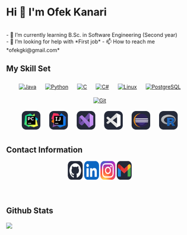 
# **Hi 👋 I'm Ofek Kanari**
<br>
<div> 
- 🌱 I’m currently learning B.Sc. in Software Engineering (Second year)</div>
- 🤝 I’m looking for help with *First job*
- 📫 How to reach me *ofekgki@gmail.com*
<br/>

## My Skill Set
<div align="center"> 
<a href="https://www.java.com/" target="_blank"><img style="margin: 10px" src="https://skillicons.dev/icons?i=java" alt="Java" height="50" /></a> 
<a href="https://www.python.org/" target="_blank"><img style="margin: 10px" src="https://skillicons.dev/icons?i=python" alt="Python" height="50" /></a>  
<a href="https://www.cprogramming.com/" target="_blank"><img style="margin: 10px" src="https://skillicons.dev/icons?i=c" alt="C" height="50" /></a>  
<a href="https://docs.microsoft.com/en-us/dotnet/csharp/" target="_blank"><img style="margin: 10px" src="https://skillicons.dev/icons?i=cs" alt="C#" height="50" /></a>  
<a href="https://www.linux.org/" target="_blank"><img style="margin: 10px" src="https://skillicons.dev/icons?i=linux" alt="Linux" height="50" /></a>  
<a href="https://www.postgresql.org/" target="_blank"><img style="margin: 10px" src="https://skillicons.dev/icons?i=postgres" alt="PostgreSQL" height="50" /></a>
<a href="https://github.com/" target="_blank"><img style="margin: 10px" src="https://skillicons.dev/icons?i=git,github" alt="Git" height="50" /></a>  
</div>
<div align="center">
<a href="https://www.jetbrains.com/pycharm/" target="_blank"><img style="margin: 10px" src="https://github.com/tandpfun/skill-icons/blob/main/icons/PyCharm-Dark.svg" alt="PyCharm" height="50" /></a>  
<a href="https://www.jetbrains.com/idea/" target="_blank"><img style="margin: 10px" src="https://github.com/tandpfun/skill-icons/blob/main/icons/Idea-Dark.svg" alt="IntelliJ IDEA" height="50" /></a>  
<a href="https://visualstudio.microsoft.com/" target="_blank"><img style="margin: 10px" src="https://github.com/tandpfun/skill-icons/blob/main/icons/VisualStudio-Dark.svg" alt="Visual Studio" height="50" /></a>  
<a href="https://code.visualstudio.com/" target="_blank"><img style="margin: 10px" src="https://github.com/tandpfun/skill-icons/blob/main/icons/VSCode-Dark.svg" alt="VS Code" height="50" /></a>  
<a href="https://eclipseide.org/" target="_blank"><img style="margin: 10px" src="https://github.com/tandpfun/skill-icons/blob/main/icons/Eclipse-Dark.svg" alt="Eclipse" height="50" /></a>  
<a href="https://cran.r-project.org/" target="_blank"><img style="margin: 10px" src="https://github.com/tandpfun/skill-icons/blob/main/icons/R-Dark.svg" alt="R" height="50" /></a> 
</div>

## Contact Information
<div align="center">
<div align="center">
<a href="https://github.com/ofekgki" target="_blank"><img style="margin-bottom: 5px" src="https://github.com/tandpfun/skill-icons/blob/main/icons/Github-Dark.svg" alt=github height="50" width="40" /></a>
<a href="https://www.linkedin.com/in/ofek-kanari/" target="_blank"><img style="margin-bottom: 5px" src="https://github.com/tandpfun/skill-icons/blob/main/icons/LinkedIn.svg" alt=linkedin height="50" width="40" /></a>
<a href="https://instagram.com/ofekkanari" target="blank"><img style="margin-bottom: 5px" src="https://github.com/tandpfun/skill-icons/blob/main/icons/Instagram.svg" alt="ofekkanari" height="50" width="40" /></a>
<a href="mailto:ofekgki@gmail.com" target="_blank"><img style="margin-bottom: 5px" src="https://github.com/tandpfun/skill-icons/blob/main/icons/Gmail-Dark.svg" alt="Email ofekgki@gmail.com" height="50" width="40" /></a>  
</div>
<br/>  
</div>
<br/>  


## Github Stats  
<img src="https://github-readme-stats.vercel.app/api/top-langs/?username=ofekgki&size_weight=0&count_weight=0.4&langs_count=8&hide=javascript,css,HTML,makefile&layout=compact" align="center" />
<br/>
